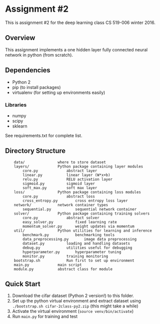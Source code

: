 # Assignment #2

This is assignment #2 for the deep learning class CS 519-006 winter 2016.

## Overview

This assignment implements a one hidden layer fully connected neural network in python (from scratch).

## Dependencies
- Python 2
- pip (to install packages)
- virtualenv (for setting up environments easily)

### Libraries
- numpy 
- scipy 
- sklearn

See requirements.txt for complete list.

## Directory Structure
```
	data/				where to store dataset
	layers/				Python package containing layer modules
		core.py				abstract layer
		linear.py			linear layer (W*x+b)
		relu.py				RELU activation layer
		sigmoid.py			sigmoid layer
		soft_max.py			soft max layer
	loss/				Python package containing loss modules
		core.py				abstract loss
		cross_entropy.py		cross entropy loss layer
	network/			network container types
		sequential.py			sequential network container
	solver/				Python package containing training solvers
		core.py				abstract solver
		easy_solver.py			fixed learning rate
		momentum_solver.py		weight updates via momentum
	util/				Python utilities for learning and inference
		benchmark.py			benchmarking tools
		data_preprocessing.py		image data preprocessing
		dataset.py			loading and handling datasets
		debug.py			utilities useful for debugging
		hyperparameter.py		hyperparameter tuning
		monitor.py			training monitoring
	bootstrap.sh			Run first to set up environment
	main.py				main script
	module.py			abstract class for module
```

## Quick Start
1. Download the cifar dataset (Python 2 version!) to this folder.
2. Set up the python virtual environment and extract dataset using `./bootstrap.sh cifar-2class-py2.zip` (this might take a while)
3. Activate the virtual environment (`source venv/bin/activate`)
4. Run `main.py` for training and test
